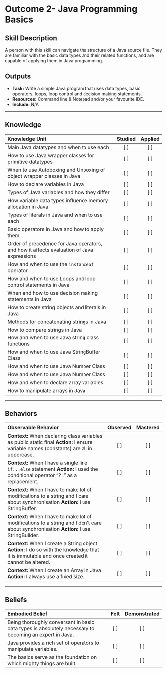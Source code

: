 # Outcome 2- Java Programming Basics

Skill Description
----------
A person with this skill can navigate the structure of  a Java source file. They are familiar with the basic data types and their related functions, and are capable of applying them in Java programming.


Outputs
----------
- **Task:** Write a simple Java program that uses data types, basic operators, loops, loop control and decision making statements.
- **Resources:** Command line & Notepad and/or your favourite IDE.
- **Include:** N/A 
----------
## **Knowledge**


| Knowledge Unit   |      Studied      | Applied |
|:-------------|:------------------:|:--------:|
| Main Java datatypes and when to use each | [ ] | [ ]  |
| How to use Java wrapper classes for primitive datatypes | [ ] | [ ]  |
| When to use Autoboxing and Unboxing of object wrapper classes in Java | [ ] | [ ]  |
| How to declare variables in Java | [ ] | [ ]  |
| Types of Java variables and how they differ | [ ] | [ ]  |
| How variable data types influence memory allocation in Java | [ ] | [ ]  |
| Types of literals in Java and when to use each | [ ] | [ ]  |
| Basic operators in Java and how to apply them | [ ] | [ ]  |
| Order of precedence for Java operators, and how it affects evaluation of Java expressions | [ ] | [ ]  |
| How and when to use the `instanceof` operator | [ ] | [ ]  |
| How and when to use Loops and loop control statements in Java | [ ] | [ ]  |
| When and how to use decision making statements in Java | [ ] | [ ]  |
| How to create string objects and literals in Java | [ ] | [ ]  |
| Methods for concatenating strings in Java | [ ] | [ ]  |
| How to compare strings in Java | [ ] | [ ]  |
| How and when to use Java string class functions | [ ] | [ ]  |
| How and when to use Java StringBuffer Class | [ ] | [ ]  |
| How and when to use Java Number Class | [ ] | [ ]  |
| How and when to use Java Number Class | [ ] | [ ]  |
| How and when to declare array variables | [ ] | [ ]  |
| How to manipulate arrays in Java | [ ] | [ ]  |



----------


## **Behaviors**

| Observable Behavior   |      Observed      | Mastered |
|:-------------|:------------------:|:--------:|
| **Context:** When declaring class variables as public static final **Action:** I ensure variable names (constants) are all in uppercase. | [ ] | [ ]  |
| **Context:** When I have a single line `if...else` statement **Action:** I used the conditional operator “? :” as a replacement. | [ ] | [ ]  |
| **Context:** When I have to make lot of modifications to a string and I care about synchronisation **Action:** I use StringBuffer. | [ ] | [ ]  |
| **Context:** When I have to make lot of modifications to a string and I don’t care about synchronisation **Action:** I use StringBuilder.  | [ ] | [ ]  |
| **Context:** When I create a String object **Action:** I do so with the knowledge that it is immutable and once created it cannot be altered. | [ ] | [ ]  |
| **Context:** When I create an Array in Java **Action:** I always use a fixed size.  | [ ] | [ ]  |

----------
## **Beliefs**


| Embodied Belief   |      Felt      | Demonstrated |
|:-------------|:------------------:|:--------:|
| Being thoroughly conversant in basic data types is absolutely necessary to becoming an expert in Java. | [ ] | [ ]  |
| Java provides a rich set of operators to manipulate variables. | [ ] | [ ]  |
| The basics serve as the foundation on which mighty things are built. | [ ] | [ ]  |


